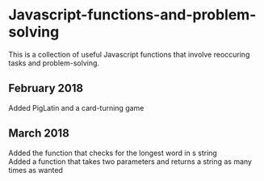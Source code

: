 # Javascript-functions-and-problem-solving

This is a collection of useful Javascript functions that involve reoccuring tasks and problem-solving.

<h2>February 2018</h2> 
<p>Added PigLatin and a card-turning game</p>
<h2>March 2018</h2> 
<p>Added the function that checks for the longest word in s string<br>
  Added a function that takes two parameters and returns a string as many times as wanted</p>

